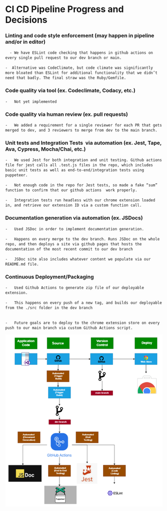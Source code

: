 # CI CD Pipeline Progress and Decisions

###  Linting and code style enforcement (may happen in pipeline and/or in editor)
    
      - We have ESLint code checking that happens in github actions on every single pull request to our dev branch or main. 
        
    -  Alternative was CodeClimate, but code climate was significantly more bloated than ESLint for additional functionality that we didn’t need that badly. The final straw was the Ruby/Gemfile.
        
###  Code quality via tool (ex. Codeclimate, Codacy, etc.)

    -   Not yet implemented
        
###   Code quality via human review (ex. pull requests)
    
    -   We added a requirement for a single reviewer for each PR that gets merged to dev, and 3 reviewers to merge from dev to the main branch.
        
###   Unit tests and Integration Tests  via automation (ex. Jest, Tape, Ava, Cypress, Mocha/Chai, etc.)
    
    -   We used Jest for both integration and unit testing. Github actions file for jest calls all .test.js files in the repo, which includes basic unit tests as well as end-to-end/integration tests using puppeteer. 
        
    -   Not enough code in the repo for Jest tests, so made a fake “sum” function to confirm that our github actions  work properly.
        
    -   Integration tests run headless with our chrome extension loaded in, and retrieve our extension ID via a custom function call.
        
###   Documentation generation via automation (ex. JSDocs)
    
    -   Used JSDoc in order to implement documentation generation.
        
    -   Happens on every merge to the dev branch. Runs JSDoc on the whole repo, and then deploys a site via github pages that hosts the documentation of the most recent commit to our dev branch
        
    -   JSDoc site also includes whatever content we populate via our README.md file.
        
###   Continuous Deployment/Packaging
    
    -   Used Github Actions to generate zip file of our deployable extension.
        
    -   This happens on every push of a new tag, and builds our deployable from the ./src folder in the dev branch
        

    -   Future goals are to deploy to the chrome extension store on every push to our main branch via custom Github Actions script.

![CI CD Pipeline Image](./cicd.png)

